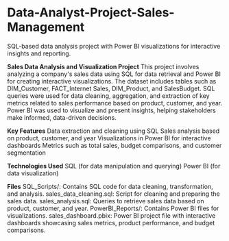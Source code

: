 # Data-Analyst-Project-Sales-Management
 SQL-based data analysis project with Power BI visualizations for interactive insights and reporting.

**Sales Data Analysis and Visualization Project**
This project involves analyzing a company's sales data using SQL for data retrieval and Power BI for creating interactive visualizations. The dataset includes tables such as DIM_Customer, FACT_Internet Sales, DIM_Product, and SalesBudget. SQL queries were used for data cleaning, aggregation, and extraction of key metrics related to sales performance based on product, customer, and year. Power BI was used to visualize and present insights, helping stakeholders make informed, data-driven decisions.

**Key Features**
Data extraction and cleaning using SQL
Sales analysis based on product, customer, and year
Visualizations in Power BI for interactive dashboards
Metrics such as total sales, budget comparisons, and customer segmentation

**Technologies Used**
SQL (for data manipulation and querying)
Power BI (for data visualization)

**Files**
SQL_Scripts/: Contains SQL code for data cleaning, transformation, and analysis.
sales_data_cleaning.sql: Script for cleaning and preparing the sales data.
sales_analysis.sql: Queries to retrieve sales data based on product, customer, and year.
PowerBI_Reports/: Contains Power BI files for visualizations.
sales_dashboard.pbix: Power BI project file with interactive dashboards showcasing sales metrics, product performance, and budget comparisons.
